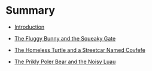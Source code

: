# Summary

* [Introduction](README.md)
* [The Fluggy Bunny and the Squeaky Gate](bock_david/story.md)

* [The Homeless Turtle and a Streetcar Named Covfefe](clark/story.md)

* [The Prikly Poler Bear and the Noisy Luau](shin_justin/story.md)
